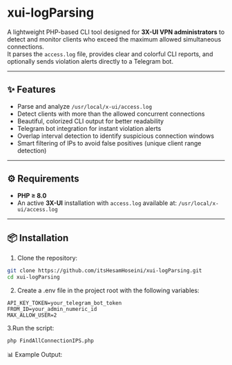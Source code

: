 # xui-logParsing

A lightweight PHP-based CLI tool designed for **3X-UI VPN administrators** to detect and monitor clients who exceed the maximum allowed simultaneous connections.  
It parses the `access.log` file, provides clear and colorful CLI reports, and optionally sends violation alerts directly to a Telegram bot.

---

## ✨ Features
- Parse and analyze `/usr/local/x-ui/access.log`
- Detect clients with more than the allowed concurrent connections
- Beautiful, colorized CLI output for better readability
- Telegram bot integration for instant violation alerts
- Overlap interval detection to identify suspicious connection windows
- Smart filtering of IPs to avoid false positives (unique client range detection)

---

## ⚙️ Requirements
- **PHP ≥ 8.0**
- An active **3X-UI** installation with `access.log` available at:
`/usr/local/x-ui/access.log`


---

## 📦 Installation
1. Clone the repository:
 ```bash
 git clone https://github.com/itsHesamHoseini/xui-logParsing.git
 cd xui-logParsing
 ```

2. Create a .env file in the project root with the following variables:
 ```env
API_KEY_TOKEN=your_telegram_bot_token
FROM_ID=your_admin_numeric_id
MAX_ALLOW_USER=2
 ```

3.Run the script:
 ```bash
php FindAllConnectionIPS.php
 ```

📊 Example Output:
